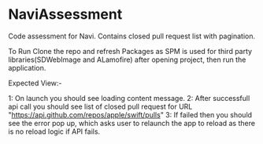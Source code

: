 # NaviAssessment
Code assessment for Navi. Contains closed pull request list with pagination.

To Run Clone the repo and refresh Packages as SPM is used for third party libraries(SDWebImage and ALamofire) after opening project, then run the application.

Expected View:-

1: On launch you should see loading content message.
2: After successfull api call you should see list of closed pull request for URL "https://api.github.com/repos/apple/swift/pulls" 
3: If failed then you should see the error pop up, which asks user to relaunch the app to reload as there is no reload logic if API fails.


